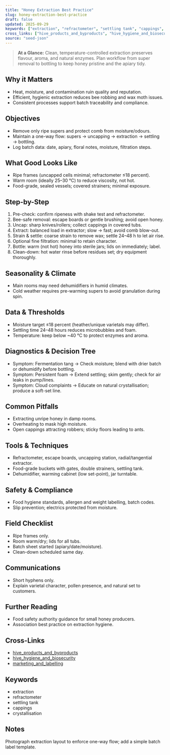 ```yaml
---
title: "Honey Extraction Best Practice"
slug: honey-extraction-best-practice
draft: false
updated: 2025-09-29
keywords: ["extraction", "refractometer", "settling tank", "cappings", "crystallisation"]
cross_links: ["hive_products_and_byproducts", "hive_hygiene_and_biosecurity", "marketing_and_labelling"]
source: "seed-json"
---
```


> **At a Glance:** Clean, temperature-controlled extraction preserves flavour, aroma, and natural enzymes. Plan workflow from super removal to bottling to keep honey pristine and the apiary tidy.

## Why it Matters
- Heat, moisture, and contamination ruin quality and reputation.
- Efficient, hygienic extraction reduces bee robbing and wax moth issues.
- Consistent processes support batch traceability and compliance.

## Objectives
- Remove only ripe supers and protect comb from moisture/odours.
- Maintain a one-way flow: supers → uncapping → extraction → settling → bottling.
- Log batch data: date, apiary, floral notes, moisture, filtration steps.

## What Good Looks Like
- Ripe frames (uncapped cells minimal; refractometer ≤18 percent).
- Warm room (ideally 25–30 °C) to reduce viscosity, not hot.
- Food-grade, sealed vessels; covered strainers; minimal exposure.

## Step-by-Step
1) Pre-check: confirm ripeness with shake test and refractometer.
2) Bee-safe removal: escape boards or gentle brushing; avoid open honey.
3) Uncap: sharp knives/rollers; collect cappings in covered tubs.
4) Extract: balanced load in extractor; slow → fast; avoid comb blow-out.
5) Strain & settle: coarse strain to remove wax; settle 24–48 h to let air rise.
6) Optional fine filtration: minimal to retain character.
7) Bottle: warm (not hot) honey into sterile jars; lids on immediately; label.
8) Clean-down: hot water rinse before residues set; dry equipment thoroughly.

## Seasonality & Climate
- Main rooms may need dehumidifiers in humid climates.
- Cold weather requires pre-warming supers to avoid granulation during spin.

## Data & Thresholds
- Moisture target ≤18 percent (heather/unique varietals may differ).
- Settling time 24–48 hours reduces microbubbles and foam.
- Temperature: keep below ~40 °C to protect enzymes and aroma.

## Diagnostics & Decision Tree
- Symptom: Fermentation tang -> Check moisture; blend with drier batch or dehumidify before bottling.
- Symptom: Persistent foam -> Extend settling; skim gently; check for air leaks in pump/lines.
- Symptom: Cloud complaints -> Educate on natural crystallisation; produce a soft-set line.

## Common Pitfalls
- Extracting unripe honey in damp rooms.
- Overheating to mask high moisture.
- Open cappings attracting robbers; sticky floors leading to ants.

## Tools & Techniques
- Refractometer, escape boards, uncapping station, radial/tangential extractor.
- Food-grade buckets with gates, double strainers, settling tank.
- Dehumidifier, warming cabinet (low set-point), jar turntable.

## Safety & Compliance
- Food hygiene standards, allergen and weight labelling, batch codes.
- Slip prevention; electrics protected from moisture.

## Field Checklist
- Ripe frames only.
- Room warm/dry; lids for all tubs.
- Batch sheet started (apiary/date/moisture).
- Clean-down scheduled same day.

## Communications
- Short hyphens only.
- Explain varietal character, pollen presence, and natural set to customers.

## Further Reading
- Food safety authority guidance for small honey producers.
- Association best practice on extraction hygiene.

## Cross-Links
- [hive_products_and_byproducts](/topics/hive-products-and-byproducts/)
- [hive_hygiene_and_biosecurity](/topics/hive-hygiene-and-biosecurity/)
- [marketing_and_labelling](/topics/marketing-and-labelling/)

## Keywords
- extraction
- refractometer
- settling tank
- cappings
- crystallisation

## Notes
Photograph extraction layout to enforce one-way flow; add a simple batch label template.
